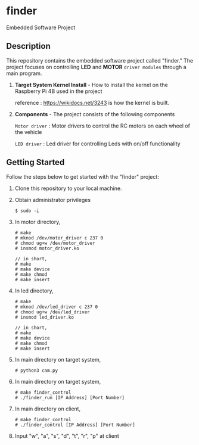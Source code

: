 # finder
Embedded Software Project

## Description
This repository contains the embedded software project called "finder." The project focuses on controlling __LED__ and __MOTOR__ `driver modules` through a main program.

1. __Target System Kernel Install__ - How to install the kernel on the Raspberry Pi 4B used in the project

    reference : https://wikidocs.net/3243 is how the kernel is built.

2. __Components__ - The project consists of the following components

    `Motor driver` : Motor drivers to control the RC motors on each wheel of the vehicle

    `LED driver` : Led driver for controlling Leds with on/off functionality


## Getting Started
Follow the steps below to get started with the "finder" project:

1. Clone this repository to your local machine.
2. Obtain administrator privileges
   ```
   $ sudo -i
   ```
4. In motor directory, 
    ```
   # make
   # mknod /dev/motor_driver c 237 0
   # chmod ug+w /dev/motor_driver
   # insmod motor_driver.ko

   // in short,
   # make
   # make device
   # make chmod
   # make insert
    ```
    
3. In led directory,  
    ```
   # make
   # mknod /dev/led_driver c 237 0
   # chmod ug+w /dev/led_driver
   # insmod led_driver.ko

   // in short,
   # make
   # make device
   # make chmod
   # make insert
    ```

4. In main directory on target system,
    ```
    # python3 cam.py
    ```

4. In main directory on target system,
    ```
   # make finder_control
   # ./finder_run [IP Address] [Port Number]
    ```
    
5. In main directory on client,  
    ```
   # make finder_control
   # ./finder_control [IP Address] [Port Number]
    ```
    
6. Input "w", "a", "s", "d", "t", "r", "p" at client 
